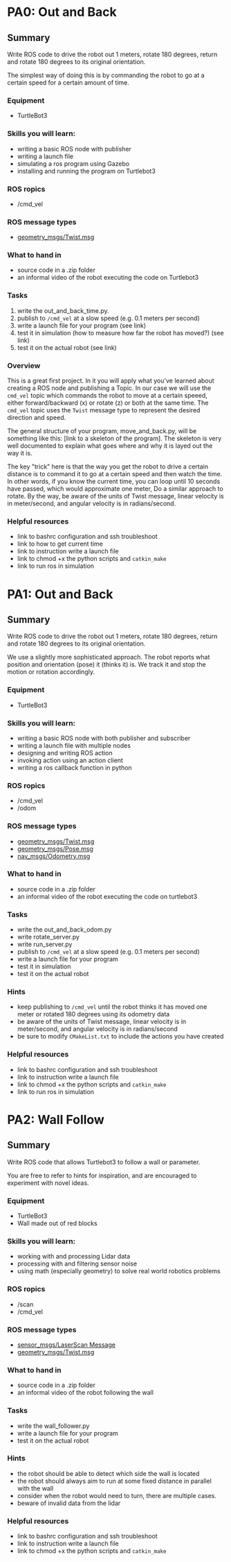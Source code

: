 # PA0: Out and Back

## Summary
Write ROS code to drive the robot out 1 meters, rotate 180 degrees, return and rotate 180 degrees to its original orientation. 

The simplest way of doing this is by commanding the robot to go at a certain speed for a certain amount of time.

### Equipment
- TurtleBot3

### Skills you will learn:
- writing a basic ROS node with publisher
- writing a launch file
- simulating a ros program using Gazebo
- installing and running the program on Turtlebot3
  
### ROS ropics
- /cmd_vel

### ROS message types
- [geometry_msgs/Twist.msg](http://docs.ros.org/melodic/api/sensor_msgs/html/msg/LaserScan.html)

### What to hand in
- source code in a .zip folder
- an informal video of the robot executing the code on Turtlebot3
  
### Tasks
1. write the out_and_back_time.py.
1. publish to `/cmd_vel` at a slow speed (e.g. 0.1 meters per second)
1. write a launch file for your program (see link)
1. test it in simulation (how to measure how far the robot has moved?) (see link)
1. test it on the actual robot (see link)

### Overview
This is a great first project. In it you will apply what you've learned about creating a ROS node and publishing a Topic. In our case we will use the `cmd_vel` topic which commands the robot to move at a certain speeed, either forward/backward (x) or rotate (z) or both at the same time. The `cmd_vel` topic uses the `Twist` message type to represent the desired direction and speed.

The general structure of your program, move_and_back.py, will be something like this: [link to a skeleton of the program]. The skeleton is very well documented to explain what goes where and why it is layed out the way it is.

The key "trick" here is that the way you get the robot to drive a certain distance is to command it to go at a certain speed and then watch the time. In other words, if you know the current time, you can loop until 10 seconds have passed, which would approximate one meter, Do a similar approach to rotate. By the way, be aware of the units of Twist message, linear velocity is in meter/second, and angular velocity is in radians/second.

### Helpful resources
- link to bashrc configuration and ssh troubleshoot
- link to how to get current time
- link to instruction write a launch file
- link to chmod +x the python scripts and `catkin_make`
- link to run ros in simulation

# PA1: Out and Back

## Summary
Write ROS code to drive the robot out 1 meters, rotate 180 degrees, return and rotate 180 degrees to its original orientation. 

We use a slightly more sophisticated approach. The robot reports what position and orientation (pose) it (thinks it) is. We track it and stop the motion or rotation accordingly.

### Equipment
- TurtleBot3

### Skills you will learn:
- writing a basic ROS node with both publisher and subscriber
- writing a launch file with multiple nodes
- designing and writing ROS action
- invoking action using an action client
- writing a ros callback function in python
  
### ROS ropics
- /cmd_vel
- /odom

### ROS message types
- [geometry_msgs/Twist.msg](http://docs.ros.org/melodic/api/sensor_msgs/html/msg/LaserScan.html)
- [geometry_msgs/Pose.msg](http://docs.ros.org/melodic/api/geometry_msgs/html/msg/Pose.html)
- [nav_msgs/Odometry.msg](http://docs.ros.org/melodic/api/nav_msgs/html/msg/Odometry.html)

### What to hand in
- source code in a .zip folder
- an informal video of the robot executing the code on turtlebot3
  
### Tasks
- write the out_and_back_odom.py
- write rotate_server.py
- write run_server.py
- publish to `/cmd_vel` at a slow speed (e.g. 0.1 meters per second)
- write a launch file for your program
- test it in simulation
- test it on the actual robot

### Hints
- keep publishing to `/cmd_vel` until the robot thinks it has moved one meter or rotated 180 degrees using its odometry data
- be aware of the units of Twist message, linear velocity is in meter/second, and angular velocity is in radians/second
- be sure to modify `CMakeList.txt` to include the actions you have created
  

### Helpful resources
- link to bashrc configuration and ssh troubleshoot
- link to instruction write a launch file
- link to chmod +x the python scripts and `catkin_make`
- link to run ros in simulation

# PA2: Wall Follow

## Summary
Write ROS code that allows Turtlebot3 to follow a wall or parameter. 

You are free to refer to hints for inspiration, and are encouraged to experiment with novel ideas.

### Equipment
- TurtleBot3
- Wall made out of red blocks

### Skills you will learn:
- working with and processing Lidar data
- processing with and filtering sensor noise
- using math (especially geometry) to solve real world robotics problems
  
### ROS ropics
- /scan
- /cmd_vel

### ROS message types
- [sensor_msgs/LaserScan Message](http://docs.ros.org/melodic/api/sensor_msgs/html/msg/LaserScan.html)
- [geometry_msgs/Twist.msg](http://docs.ros.org/melodic/api/sensor_msgs/html/msg/LaserScan.html)

### What to hand in
- source code in a .zip folder
- an informal video of the robot following the wall
  
### Tasks
- write the wall_follower.py
- write a launch file for your program
- test it on the actual robot

### Hints
- the robot should be able to detect which side the wall is located
- the robot should always aim to run at some fixed distance in parallel with the wall
- consider when the robot would need to turn, there are multiple cases.
- beware of invalid data from the lidar
  

### Helpful resources
- link to bashrc configuration and ssh troubleshoot
- link to instruction write a launch file
- link to chmod +x the python scripts and `catkin_make`